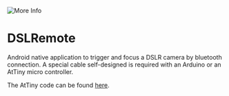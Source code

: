 ![More Info](https://mir-cdn.behance.net/v1/rendition/project_modules/1400/2ee34241761557.57b5436d34830.jpg)
# DSLRemote

Android native application to trigger and focus a DSLR camera by bluetooth connection.
A special cable self-designed is required with an Arduino or an AtTiny micro controller.

The AtTiny code can be found [here](https://github.com/everitosan/DSLRemoteAtTiny).